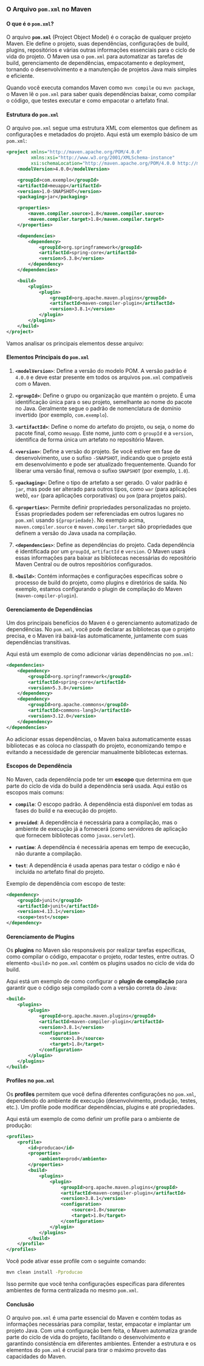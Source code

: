 ### **O Arquivo `pom.xml` no Maven**

#### **O que é o `pom.xml`?**

O arquivo **`pom.xml`** (Project Object Model) é o coração de qualquer projeto Maven. Ele define o projeto, suas dependências, configurações de build, plugins, repositórios e várias outras informações essenciais para o ciclo de vida do projeto. O Maven usa o `pom.xml` para automatizar as tarefas de build, gerenciamento de dependências, empacotamento e deployment, tornando o desenvolvimento e a manutenção de projetos Java mais simples e eficiente.

Quando você executa comandos Maven como `mvn compile` ou `mvn package`, o Maven lê o `pom.xml` para saber quais dependências baixar, como compilar o código, que testes executar e como empacotar o artefato final.

#### **Estrutura do `pom.xml`**

O arquivo `pom.xml` segue uma estrutura XML com elementos que definem as configurações e metadados do projeto. Aqui está um exemplo básico de um `pom.xml`:

```xml
<project xmlns="http://maven.apache.org/POM/4.0.0"
         xmlns:xsi="http://www.w3.org/2001/XMLSchema-instance"
         xsi:schemaLocation="http://maven.apache.org/POM/4.0.0 http://maven.apache.org/xsd/maven-4.0.0.xsd">
    <modelVersion>4.0.0</modelVersion>

    <groupId>com.exemplo</groupId>
    <artifactId>meuapp</artifactId>
    <version>1.0-SNAPSHOT</version>
    <packaging>jar</packaging>

    <properties>
        <maven.compiler.source>1.8</maven.compiler.source>
        <maven.compiler.target>1.8</maven.compiler.target>
    </properties>

    <dependencies>
        <dependency>
            <groupId>org.springframework</groupId>
            <artifactId>spring-core</artifactId>
            <version>5.3.8</version>
        </dependency>
    </dependencies>

    <build>
        <plugins>
            <plugin>
                <groupId>org.apache.maven.plugins</groupId>
                <artifactId>maven-compiler-plugin</artifactId>
                <version>3.8.1</version>
            </plugin>
        </plugins>
    </build>
</project>
```

Vamos analisar os principais elementos desse arquivo:

#### **Elementos Principais do `pom.xml`**

1. **`<modelVersion>`**: Define a versão do modelo POM. A versão padrão é `4.0.0` e deve estar presente em todos os arquivos `pom.xml` compatíveis com o Maven.

2. **`<groupId>`**: Define o grupo ou organização que mantém o projeto. É uma identificação única para o seu projeto, semelhante ao nome do pacote no Java. Geralmente segue o padrão de nomenclatura de domínio invertido (por exemplo, `com.exemplo`).

3. **`<artifactId>`**: Define o nome do artefato do projeto, ou seja, o nome do pacote final, como `meuapp`. Este nome, junto com o `groupId` e a `version`, identifica de forma única um artefato no repositório Maven.

4. **`<version>`**: Define a versão do projeto. Se você estiver em fase de desenvolvimento, use o sufixo `-SNAPSHOT`, indicando que o projeto está em desenvolvimento e pode ser atualizado frequentemente. Quando for liberar uma versão final, remova o sufixo `SNAPSHOT` (por exemplo, `1.0`).

5. **`<packaging>`**: Define o tipo de artefato a ser gerado. O valor padrão é `jar`, mas pode ser alterado para outros tipos, como `war` (para aplicações web), `ear` (para aplicações corporativas) ou `pom` (para projetos pais).

6. **`<properties>`**: Permite definir propriedades personalizadas no projeto. Essas propriedades podem ser referenciadas em outros lugares no `pom.xml` usando `${propriedade}`. No exemplo acima, `maven.compiler.source` e `maven.compiler.target` são propriedades que definem a versão do Java usada na compilação.

7. **`<dependencies>`**: Define as dependências do projeto. Cada dependência é identificada por um `groupId`, `artifactId` e `version`. O Maven usará essas informações para baixar as bibliotecas necessárias do repositório Maven Central ou de outros repositórios configurados.

8. **`<build>`**: Contém informações e configurações específicas sobre o processo de build do projeto, como plugins e diretórios de saída. No exemplo, estamos configurando o plugin de compilação do Maven (`maven-compiler-plugin`).

#### **Gerenciamento de Dependências**

Um dos principais benefícios do Maven é o gerenciamento automatizado de dependências. No `pom.xml`, você pode declarar as bibliotecas que o projeto precisa, e o Maven irá baixá-las automaticamente, juntamente com suas dependências transitivas.

Aqui está um exemplo de como adicionar várias dependências no `pom.xml`:

```xml
<dependencies>
    <dependency>
        <groupId>org.springframework</groupId>
        <artifactId>spring-core</artifactId>
        <version>5.3.8</version>
    </dependency>
    <dependency>
        <groupId>org.apache.commons</groupId>
        <artifactId>commons-lang3</artifactId>
        <version>3.12.0</version>
    </dependency>
</dependencies>
```

Ao adicionar essas dependências, o Maven baixa automaticamente essas bibliotecas e as coloca no classpath do projeto, economizando tempo e evitando a necessidade de gerenciar manualmente bibliotecas externas.

#### **Escopos de Dependência**

No Maven, cada dependência pode ter um **escopo** que determina em que parte do ciclo de vida do build a dependência será usada. Aqui estão os escopos mais comuns:

- **`compile`**: O escopo padrão. A dependência está disponível em todas as fases do build e na execução do projeto.

- **`provided`**: A dependência é necessária para a compilação, mas o ambiente de execução já a fornecerá (como servidores de aplicação que fornecem bibliotecas como `javax.servlet`).

- **`runtime`**: A dependência é necessária apenas em tempo de execução, não durante a compilação.

- **`test`**: A dependência é usada apenas para testar o código e não é incluída no artefato final do projeto.

Exemplo de dependência com escopo de teste:

```xml
<dependency>
    <groupId>junit</groupId>
    <artifactId>junit</artifactId>
    <version>4.13.1</version>
    <scope>test</scope>
</dependency>
```

#### **Gerenciamento de Plugins**

Os **plugins** no Maven são responsáveis por realizar tarefas específicas, como compilar o código, empacotar o projeto, rodar testes, entre outras. O elemento `<build>` no `pom.xml` contém os plugins usados no ciclo de vida do build.

Aqui está um exemplo de como configurar o **plugin de compilação** para garantir que o código seja compilado com a versão correta do Java:

```xml
<build>
    <plugins>
        <plugin>
            <groupId>org.apache.maven.plugins</groupId>
            <artifactId>maven-compiler-plugin</artifactId>
            <version>3.8.1</version>
            <configuration>
                <source>1.8</source>
                <target>1.8</target>
            </configuration>
        </plugin>
    </plugins>
</build>
```

#### **Profiles no `pom.xml`**

Os **profiles** permitem que você defina diferentes configurações no `pom.xml`, dependendo do ambiente de execução (desenvolvimento, produção, testes, etc.). Um profile pode modificar dependências, plugins e até propriedades.

Aqui está um exemplo de como definir um profile para o ambiente de produção:

```xml
<profiles>
    <profile>
        <id>producao</id>
        <properties>
            <ambiente>prod</ambiente>
        </properties>
        <build>
            <plugins>
                <plugin>
                    <groupId>org.apache.maven.plugins</groupId>
                    <artifactId>maven-compiler-plugin</artifactId>
                    <version>3.8.1</version>
                    <configuration>
                        <source>1.8</source>
                        <target>1.8</target>
                    </configuration>
                </plugin>
            </plugins>
        </build>
    </profile>
</profiles>
```

Você pode ativar esse profile com o seguinte comando:

```bash
mvn clean install -Pproducao
```

Isso permite que você tenha configurações específicas para diferentes ambientes de forma centralizada no mesmo `pom.xml`.

#### **Conclusão**

O arquivo `pom.xml` é uma parte essencial do Maven e contém todas as informações necessárias para compilar, testar, empacotar e implantar um projeto Java. Com uma configuração bem feita, o Maven automatiza grande parte do ciclo de vida do projeto, facilitando o desenvolvimento e garantindo consistência em diferentes ambientes. Entender a estrutura e os elementos do `pom.xml` é crucial para tirar o máximo proveito das capacidades do Maven.
